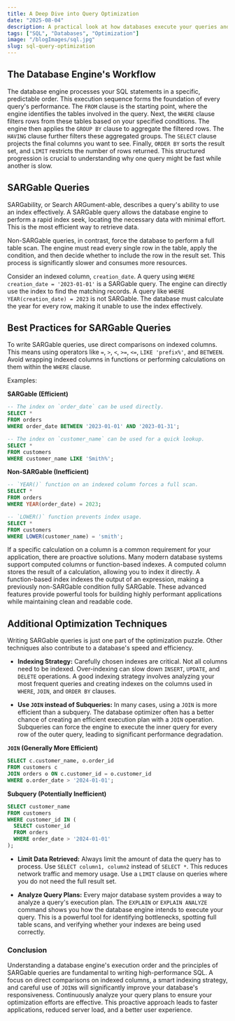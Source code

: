 ```yaml
---
title: A Deep Dive into Query Optimization
date: "2025-08-04"
description: A practical look at how databases execute your queries and how to write SQL for peak performance.
tags: ["SQL", "Databases", "Optimization"]
image: "/blogImages/sql.jpg"
slug: sql-query-optimization
---
```


## The Database Engine's Workflow

The database engine processes your SQL statements in a specific, predictable order. This execution sequence forms the foundation of every query's performance. The `FROM` clause is the starting point, where the engine identifies the tables involved in the query. Next, the `WHERE` clause filters rows from these tables based on your specified conditions. The engine then applies the `GROUP BY` clause to aggregate the filtered rows. The `HAVING` clause further filters these aggregated groups. The `SELECT` clause projects the final columns you want to see. Finally, `ORDER BY` sorts the result set, and `LIMIT` restricts the number of rows returned. This structured progression is crucial to understanding why one query might be fast while another is slow.

## SARGable Queries

SARGability, or Search ARGument-able, describes a query's ability to use an index effectively. A SARGable query allows the database engine to perform a rapid index seek, locating the necessary data with minimal effort. This is the most efficient way to retrieve data.

Non-SARGable queries, in contrast, force the database to perform a full table scan. The engine must read every single row in the table, apply the condition, and then decide whether to include the row in the result set. This process is significantly slower and consumes more resources.

Consider an indexed column, `creation_date`. A query using `WHERE creation_date = '2023-01-01'` is a SARGable query. The engine can directly use the index to find the matching records. A query like `WHERE YEAR(creation_date) = 2023` is not SARGable. The database must calculate the year for every row, making it unable to use the index effectively.

## Best Practices for SARGable Queries

To write SARGable queries, use direct comparisons on indexed columns. This means using operators like `=`, `>`, `<`, `>=`, `<=`, `LIKE 'prefix%'`, and `BETWEEN`. Avoid wrapping indexed columns in functions or performing calculations on them within the `WHERE` clause.

Examples:

**SARGable (Efficient)**

```sql
-- The index on `order_date` can be used directly.
SELECT *
FROM orders
WHERE order_date BETWEEN '2023-01-01' AND '2023-01-31';

-- The index on `customer_name` can be used for a quick lookup.
SELECT *
FROM customers
WHERE customer_name LIKE 'Smith%';

```

**Non-SARGable (Inefficient)**

```sql
-- `YEAR()` function on an indexed column forces a full scan.
SELECT *
FROM orders
WHERE YEAR(order_date) = 2023;

-- `LOWER()` function prevents index usage.
SELECT *
FROM customers
WHERE LOWER(customer_name) = 'smith';

```

If a specific calculation on a column is a common requirement for your application, there are proactive solutions. Many modern database systems support computed columns or function-based indexes. A computed column stores the result of a calculation, allowing you to index it directly. A function-based index indexes the output of an expression, making a previously non-SARGable condition fully SARGable. These advanced features provide powerful tools for building highly performant applications while maintaining clean and readable code.

## Additional Optimization Techniques

Writing SARGable queries is just one part of the optimization puzzle. Other techniques also contribute to a database's speed and efficiency.

- **Indexing Strategy:** Carefully chosen indexes are critical. Not all columns need to be indexed. Over-indexing can slow down `INSERT`, `UPDATE`, and `DELETE` operations. A good indexing strategy involves analyzing your most frequent queries and creating indexes on the columns used in `WHERE`, `JOIN`, and `ORDER BY` clauses.

- **Use `JOIN` instead of Subqueries:** In many cases, using a `JOIN` is more efficient than a subquery. The database optimizer often has a better chance of creating an efficient execution plan with a `JOIN` operation. Subqueries can force the engine to execute the inner query for every row of the outer query, leading to significant performance degradation.

**`JOIN` (Generally More Efficient)**

```sql
SELECT c.customer_name, o.order_id
FROM customers c
JOIN orders o ON c.customer_id = o.customer_id
WHERE o.order_date > '2024-01-01';

```

**Subquery (Potentially Inefficient)**

```sql
SELECT customer_name
FROM customers
WHERE customer_id IN (
  SELECT customer_id
  FROM orders
  WHERE order_date > '2024-01-01'
);

```

- **Limit Data Retrieved:** Always limit the amount of data the query has to process. Use `SELECT column1, column2` instead of `SELECT *`. This reduces network traffic and memory usage. Use a `LIMIT` clause on queries where you do not need the full result set.

- **Analyze Query Plans:** Every major database system provides a way to analyze a query's execution plan. The `EXPLAIN` or `EXPLAIN ANALYZE` command shows you how the database engine intends to execute your query. This is a powerful tool for identifying bottlenecks, spotting full table scans, and verifying whether your indexes are being used correctly.

### Conclusion

Understanding a database engine's execution order and the principles of SARGable queries are fundamental to writing high-performance SQL. A focus on direct comparisons on indexed columns, a smart indexing strategy, and careful use of `JOIN`s will significantly improve your database's responsiveness. Continuously analyze your query plans to ensure your optimization efforts are effective. This proactive approach leads to faster applications, reduced server load, and a better user experience.
